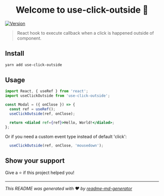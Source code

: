 <h1 align="center">Welcome to use-click-outside 👋</h1>
<p>
  <a href="https://www.npmjs.com/package/use-click-outside">
    <img alt="Version" src="https://img.shields.io/npm/v/use-click-outside.svg">
  </a>
</p>

> React hook to execute callback when a click is happened outside of component.

## Install

```sh
yarn add use-click-outside
```

## Usage

```jsx
import React, { useRef } from 'react';
import useClickOutside from 'use-click-outside';

const Modal = ({ onClose }) => {
  const ref = useRef();
  useClickOutside(ref, onClose);

  return <dialod ref={ref}>Hello, World!</dialod>;
};
```

Or if you need a custom event type instead of default 'click':

```js
  useClickOutside(ref, onClose, 'mousedown');
```

## Show your support

Give a ⭐️ if this project helped you!

***
_This README was generated with ❤️ by [readme-md-generator](https://github.com/kefranabg/readme-md-generator)_
